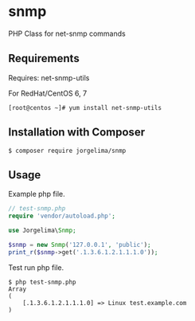 # snmp
PHP Class for net-snmp commands

Requirements
------------

Requires: net-snmp-utils

For RedHat/CentOS 6, 7

```shell
[root@centos ~]# yum install net-snmp-utils
```

Installation with Composer
--------------------------

```shell
$ composer require jorgelima/snmp
```

Usage
-----

Example php file.

```php
// test-snmp.php
require 'vendor/autoload.php';

use Jorgelima\Snmp;

$snmp = new Snmp('127.0.0.1', 'public');
print_r($snmp->get('.1.3.6.1.2.1.1.1.0'));
```

Test run php file.

```shell
$ php test-snmp.php
Array
(
    [.1.3.6.1.2.1.1.1.0] => Linux test.example.com
)
```
